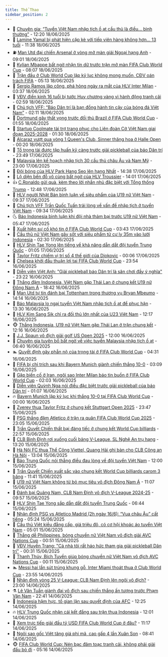 ```yaml
---
title: Thể Thao
sidebar_position: 2
---
```


<!-- dantri-the-thao:START -->
- 🎡 [Chuyên gia: “Tuyển Việt Nam nhập tịch ồ ạt cầu thủ là điều… bình thường”](https://dantri.com.vn/the-thao/chuyen-gia-tuyen-viet-nam-nhap-tich-o-at-cau-thu-la-dieu-binh-thuong-20250618192009568.htm) - 12:20 18/06/2025
- 💯 [Lamine Yamal bị phát hiện cặp kè với tiếp viên hàng không hơn… 13 tuổi](https://dantri.com.vn/the-thao/lamine-yamal-bi-phat-hien-cap-ke-voi-tiep-vien-hang-khong-hon-13-tuoi-20250618183802834.htm) - 11:38 18/06/2025
- ⛽️ [Man Utd đại chiến Arsenal ở vòng mở màn giải Ngoại hạng Anh](https://dantri.com.vn/the-thao/man-utd-dai-chien-arsenal-o-vong-mo-man-giai-ngoai-hang-anh-20250618155314126.htm) - 09:01 18/06/2025
- 💃 [Kylian Mbappe bất ngờ nhận tin dữ trước trận mở màn FIFA Club World Cup](https://dantri.com.vn/the-thao/kylian-mbappe-bat-ngo-nhan-tin-du-truoc-tran-mo-man-fifa-club-world-cup-20250618150702794.htm) - 08:07 18/06/2025
- 🌈 [Trận đấu ở Club World Cup lập kỷ lục không mong muốn, CĐV oán trách FIFA](https://dantri.com.vn/the-thao/tran-dau-o-club-world-cup-lap-ky-luc-khong-mong-muon-cdv-oan-trach-fifa-20250618121234311.htm) - 05:13 18/06/2025
- 🦅 [Sergio Ramos lập công, phá hỏng ngày ra mắt của HLV Inter Milan](https://dantri.com.vn/the-thao/sergio-ramos-lap-cong-pha-hong-ngay-ra-mat-cua-hlv-inter-milan-20250618103736453.htm) - 03:37 18/06/2025
- 🌝 [VĐV điền kinh 16 tuổi bị tước Huy chương vàng vì hành động tranh cãi](https://dantri.com.vn/the-thao/vdv-dien-kinh-16-tuoi-bi-tuoc-huy-chuong-vang-vi-hanh-dong-tranh-cai-20250618095922279.htm) - 02:59 18/06/2025
- 🚀 [Chủ tịch VFF: “Báo Dân trí là bạn đồng hành tin cậy của bóng đá Việt Nam”](https://dantri.com.vn/the-thao/chu-tich-vff-bao-dan-tri-la-ban-dong-hanh-tin-cay-cua-bong-da-viet-nam-20250614234027187.htm) - 02:11 18/06/2025
- 🎉 [Dortmund gây thất vọng trước đối thủ Brazil ở FIFA Club World Cup](https://dantri.com.vn/the-thao/dortmund-gay-that-vong-truoc-doi-thu-brazil-o-fifa-club-world-cup-20250618072513744.htm) - 01:55 18/06/2025
- 📝 [Startup Coolmate tài trợ trang phục cho Liên đoàn Cờ Việt Nam giai đoạn 2025-2028](https://dantri.com.vn/the-thao/startup-coolmate-tai-tro-trang-phuc-cho-lien-doan-co-viet-nam-giai-doan-2025-2028-20250617230556532.htm) - 01:30 18/06/2025
- 🦄 [Alcaraz vượt qua vòng 1 Queen&#39;s Club, Sinner thăng hoa ở Halle Open](https://dantri.com.vn/the-thao/alcaraz-vuot-qua-vong-1-queens-club-sinner-thang-hoa-o-halle-open-20250618071857572.htm) - 00:20 18/06/2025
- 🎉 [Tổ trọng tài được tập huấn kỹ càng trước giải pickleball của báo Dân trí](https://dantri.com.vn/the-thao/to-trong-tai-duoc-tap-huan-ky-cang-truoc-giai-pickleball-cua-bao-dan-tri-20250617223657357.htm) - 23:49 17/06/2025
- 💼 [Malaysia lên kế hoạch nhập tịch 30 cầu thủ châu Âu và Nam Mỹ](https://dantri.com.vn/the-thao/malaysia-len-ke-hoach-nhap-tich-30-cau-thu-chau-au-va-nam-my-20250617171653893.htm) - 23:00 17/06/2025
- 🤡 [Đội bóng của HLV Park Hang Seo lên hạng Nhất](https://dantri.com.vn/the-thao/doi-bong-cua-hlv-park-hang-seo-len-hang-nhat-20250617213816420.htm) - 14:38 17/06/2025
- 🦆 [Lộ diện bến đỗ vô cùng bất ngờ của HLV Troussier](https://dantri.com.vn/the-thao/lo-dien-ben-do-vo-cung-bat-ngo-cua-hlv-troussier-20250617205010399.htm) - 14:01 17/06/2025
- 👍 [C.Ronaldo gửi quà, kèm theo lời nhắn nhủ đặc biệt với Tổng thống Trump](https://dantri.com.vn/the-thao/cronaldo-gui-qua-kem-theo-loi-nhan-nhu-dac-biet-voi-tong-thong-trump-20250617194800016.htm) - 12:48 17/06/2025
- 💼 [HLV người Nhật Bản bình luận về siêu phẩm của U19 nữ Việt Nam](https://dantri.com.vn/the-thao/hlv-nguoi-nhat-ban-binh-luan-ve-sieu-pham-cua-u19-nu-viet-nam-20250617120414369.htm) - 09:37 17/06/2025
- 🦒 [Chủ tịch VFF Trần Quốc Tuấn trải lòng về vấn đề nhập tịch ở tuyển Việt Nam](https://dantri.com.vn/the-thao/chu-tich-vff-tran-quoc-tuan-trai-long-ve-van-de-nhap-tich-o-tuyen-viet-nam-20250617163325735.htm) - 09:34 17/06/2025
- 🌜 [Báo Indonesia bình luận khi đội nhà thảm bại trước U19 nữ Việt Nam](https://dantri.com.vn/the-thao/bao-indonesia-binh-luan-khi-doi-nha-tham-bai-truoc-u19-nu-viet-nam-20250617124741935.htm) - 05:47 17/06/2025
- 🦆 [Xuất hiện sự cố khó tin ở FIFA Club World Cup](https://dantri.com.vn/the-thao/xuat-hien-su-co-kho-tin-o-fifa-club-world-cup-20250617104341163.htm) - 03:43 17/06/2025
- 💪 [Cầu thủ nữ Việt Nam gây sốt với siêu phẩm từ cự ly 35m vào lưới Indonesia](https://dantri.com.vn/the-thao/cau-thu-nu-viet-nam-gay-sot-voi-sieu-pham-tu-cu-ly-35m-vao-luoi-indonesia-20250617092020448.htm) - 02:30 17/06/2025
- 🧠 [HLV Shin Tae Yong lên tiếng về khả năng dẫn dắt đội tuyển Trung Quốc](https://dantri.com.vn/the-thao/hlv-shin-tae-yong-len-tieng-ve-kha-nang-dan-dat-doi-tuyen-trung-quoc-20250616230558442.htm) - 01:05 17/06/2025
- 🦄 [Taylor Fritz chiếm vị trí số 4 thế giới của Djokovic](https://dantri.com.vn/the-thao/taylor-fritz-chiem-vi-tri-so-4-the-gioi-cua-djokovic-20250617070445986.htm) - 00:06 17/06/2025
- 🥸 [Chelsea khởi đầu thuận lợi tại FIFA Club World Cup](https://dantri.com.vn/the-thao/chelsea-khoi-dau-thuan-loi-tai-fifa-club-world-cup-20250617065354294.htm) - 23:54 16/06/2025
- 🤠 [Diễn viên Việt Anh: &quot;Giải pickleball báo Dân trí là sân chơi đầy ý nghĩa&quot;](https://dantri.com.vn/the-thao/dien-vien-viet-anh-giai-pickleball-bao-dan-tri-la-san-choi-day-y-nghia-20250616231819741.htm) - 23:22 16/06/2025
- 👺 [Thắng đậm Indonesia, Việt Nam gặp Thái Lan ở chung kết U19 nữ Đông Nam Á](https://dantri.com.vn/the-thao/thang-dam-indonesia-viet-nam-gap-thai-lan-o-chung-ket-u19-nu-dong-nam-a-20250616221352823.htm) - 18:42 16/06/2025
- 📝 [Man Utd tự tin đánh bại Tottenham trong thương vụ Bryan Mbeumo](https://dantri.com.vn/the-thao/man-utd-tu-tin-danh-bai-tottenham-trong-thuong-vu-bryan-mbeumo-20250616211349181.htm) - 14:14 16/06/2025
- 🦆 [Báo Malaysia lo ngại tuyển Việt Nam nhập tịch ồ ạt để phục hận](https://dantri.com.vn/the-thao/bao-malaysia-lo-ngai-tuyen-viet-nam-nhap-tich-o-at-de-phuc-han-20250616195121369.htm) - 13:30 16/06/2025
- 🥳 [HLV Kim Sang Sik chỉ ra đối thủ lớn nhất của U23 Việt Nam](https://dantri.com.vn/the-thao/hlv-kim-sang-sik-chi-ra-doi-thu-lon-nhat-cua-u23-viet-nam-20250616191603022.htm) - 12:17 16/06/2025
- 🐵 [Thắng Indonesia, U19 nữ Việt Nam gặp Thái Lan ở trận chung kết](https://dantri.com.vn/the-thao/thang-indonesia-u19-nu-viet-nam-gap-thai-lan-o-tran-chung-ket-20250616215941613.htm) - 12:16 16/06/2025
- 🤩 [J.J. Spaun vô địch giải golf US Open 2025](https://dantri.com.vn/the-thao/jj-spaun-vo-dich-giai-golf-us-open-2025-20250616143912046.htm) - 12:00 16/06/2025
- 🤠 [Chuyên gia tuyên bố bất ngờ về việc tuyển Malaysia nhập tịch ồ ạt](https://dantri.com.vn/the-thao/chuyen-gia-tuyen-bo-bat-ngo-ve-viec-tuyen-malaysia-nhap-tich-o-at-20250616134013783.htm) - 06:40 16/06/2025
- 🏊 [Quyết định gây phẫn nộ của trọng tài ở FIFA Club World Cup](https://dantri.com.vn/the-thao/quyet-dinh-gay-phan-no-cua-trong-tai-o-fifa-club-world-cup-20250616113130559.htm) - 04:31 16/06/2025
- 🗽 [FIFA bị chỉ trích sau khi Bayern Munich giành chiến thắng 10-0](https://dantri.com.vn/the-thao/fifa-bi-chi-trich-sau-khi-bayern-munich-gianh-chien-thang-10-0-20250616093834320.htm) - 03:09 16/06/2025
- 🚀 [Gặp biến cố ở Iran, ngôi sao Inter Milan báo tin buồn ở FIFA Club World Cup](https://dantri.com.vn/the-thao/gap-bien-co-o-iran-ngoi-sao-inter-milan-bao-tin-buon-o-fifa-club-world-cup-20250616090352122.htm) - 02:03 16/06/2025
- 🎉 [Diễn viên Quỳnh Nga nói điều đặc biệt trước giải pickleball của báo Dân trí](https://dantri.com.vn/the-thao/dien-vien-quynh-nga-noi-dieu-dac-biet-truoc-giai-pickleball-cua-bao-dan-tri-20250615232728002.htm) - 01:07 16/06/2025
- 🔥 [Bayern Munich lập kỷ lục khi thắng 10-0 tại FIFA Club World Cup](https://dantri.com.vn/the-thao/bayern-munich-lap-ky-luc-khi-thang-10-0-tai-fifa-club-world-cup-20250616071341531.htm) - 00:00 16/06/2025
- 🎉 [Zverev thua Taylor Fritz ở chung kết Stuttgart Open 2025](https://dantri.com.vn/the-thao/zverev-thua-taylor-fritz-o-chung-ket-stuttgart-open-2025-20250616064534704.htm) - 23:47 15/06/2025
- 🎡 [PSG thắng đậm Atletico ở trận ra quân FIFA Club World Cup 2025](https://dantri.com.vn/the-thao/psg-thang-dam-atletico-o-tran-ra-quan-fifa-club-world-cup-2025-20250616060457416.htm) - 23:05 15/06/2025
- 🐻 [Trần Quyết Chiến thất bại đáng tiếc ở chung kết World Cup billiards](https://dantri.com.vn/the-thao/tran-quyet-chien-that-bai-dang-tiec-o-chung-ket-world-cup-billiards-20250615232023239.htm) - 22:57 15/06/2025
- 🌊 [CLB Bình Định rơi xuống cuối bảng V-League, SL Nghệ An trụ hạng](https://dantri.com.vn/the-thao/clb-binh-dinh-roi-xuong-cuoi-bang-v-league-sl-nghe-an-tru-hang-20250615200816519.htm) - 13:20 15/06/2025
- 💃 [Hà Nội FC thua Thể Công Viettel, Quang Hải ghi bàn cho CLB Công an Hà Nội](https://dantri.com.vn/the-thao/ha-noi-fc-thua-the-cong-viettel-quang-hai-ghi-ban-cho-clb-cong-an-ha-noi-20250615200136712.htm) - 13:04 15/06/2025
- 🤔 [Báo Trung Quốc nói thẳng điều đau lòng về đội tuyển Việt Nam](https://dantri.com.vn/the-thao/bao-trung-quoc-noi-thang-dieu-dau-long-ve-doi-tuyen-viet-nam-20250615183230894.htm) - 12:00 15/06/2025
- 🤭 [Trần Quyết Chiến xuất sắc vào chung kết World Cup billiards carom 3 băng](https://dantri.com.vn/the-thao/tran-quyet-chien-xuat-sac-vao-chung-ket-world-cup-billiards-carom-3-bang-20250615183810881.htm) - 11:41 15/06/2025
- 👹 [U19 nữ Việt Nam không từ bỏ mục tiêu vô địch Đông Nam Á](https://dantri.com.vn/the-thao/u19-nu-viet-nam-khong-tu-bo-muc-tieu-vo-dich-dong-nam-a-20250615165253503.htm) - 11:07 15/06/2025
- 🗽 [Đánh bại Quảng Nam, CLB Nam Định vô địch V-League 2024-25](https://dantri.com.vn/the-thao/danh-bai-quang-nam-clb-nam-dinh-vo-dich-v-league-2024-25-20250615165656885.htm) - 09:57 15/06/2025
- 🥳 [HLV Shin Tae Yong sắp dẫn dắt đội tuyển Trung Quốc](https://dantri.com.vn/the-thao/hlv-shin-tae-yong-sap-dan-dat-doi-tuyen-trung-quoc-20250615103525993.htm) - 06:44 15/06/2025
- 💃 [Nhận định PSG vs Atletico Madrid &lpar;2h ngày 16/6&rpar;: “Vua châu Âu” cất tiếng](https://dantri.com.vn/the-thao/nhan-dinh-psg-vs-atletico-madrid-2h-ngay-166-vua-chau-au-cat-tieng-20250615122442476.htm) - 05:24 15/06/2025
- 🧰 [Cầu thủ Việt kiều đẳng cấp, giá triệu đô, có cơ hội khoác áo tuyển Việt Nam](https://dantri.com.vn/the-thao/cau-thu-viet-kieu-dang-cap-gia-trieu-do-co-co-hoi-khoac-ao-tuyen-viet-nam-20250615114628762.htm) - 05:01 15/06/2025
- 💪 [Thắng dễ Philippines, bóng chuyền nữ Việt Nam vô địch giải AVC Nations Cup](https://dantri.com.vn/the-thao/thang-de-philippines-bong-chuyen-nu-viet-nam-vo-dich-giai-avc-nations-cup-20250615064105929.htm) - 00:51 15/06/2025
- 🚀 [VĐV Huyền Trang: &quot;Cả nhà tôi rất háo hức tham gia giải pickleball Dân trí&quot;](https://dantri.com.vn/the-thao/vdv-huyen-trang-ca-nha-toi-rat-hao-huc-tham-gia-giai-pickleball-dan-tri-20250614223026556.htm) - 00:31 15/06/2025
- 🤠 [Thanh Thúy, Bích Tuyền giúp bóng chuyền nữ Việt Nam vô địch AVC Nations Cup](https://dantri.com.vn/the-thao/thanh-thuy-bich-tuyen-giup-bong-chuyen-nu-viet-nam-vo-dich-avc-nations-cup-20250615071023192.htm) - 00:11 15/06/2025
- 🏊 [Messi hai lần sút trúng khung gỗ, Inter Miami thoát thua ở Club World Cup](https://dantri.com.vn/the-thao/messi-hai-lan-sut-trung-khung-go-inter-miami-thoat-thua-o-club-world-cup-20250615065453386.htm) - 23:55 14/06/2025
- 🦄 [Nhận định vòng 25 V-League: CLB Nam Định lên ngôi vô địch?](https://dantri.com.vn/the-thao/nhan-dinh-vong-25-v-league-clb-nam-dinh-len-ngoi-vo-dich-20250614154715043.htm) - 23:00 14/06/2025
- ⚗️ [Lê Văn Tuần giành đai vô địch sau chiến thắng ấn tượng trước Phạm Văn Nam](https://dantri.com.vn/the-thao/le-van-tuan-gianh-dai-vo-dich-sau-chien-thang-an-tuong-truoc-pham-van-nam-20250615074221889.htm) - 22:41 14/06/2025
- 🥷 [Indonesia hậm hực, tố gian lận sau quyết định của AFC](https://dantri.com.vn/the-thao/indonesia-ham-huc-to-gian-lan-sau-quyet-dinh-cua-afc-20250614192538582.htm) - 12:25 14/06/2025
- 🔥 [HLV Trung Quốc nhận cái kết đắng sau trận thua Indonesia](https://dantri.com.vn/the-thao/hlv-trung-quoc-nhan-cai-ket-dang-sau-tran-thua-indonesia-20250614184541177.htm) - 12:01 14/06/2025
- 🦅 [Xem trực tiếp giải đấu tỷ USD FIFA Club World Cup ở đâu?](https://dantri.com.vn/the-thao/xem-truc-tiep-giai-dau-ty-usd-fifa-club-world-cup-o-dau-20250614101130667.htm) - 11:17 14/06/2025
- 🌝 [Ngôi sao gốc Việt tăng giá phi mã, cao gấp 4 lần Xuân Son](https://dantri.com.vn/the-thao/ngoi-sao-goc-viet-tang-gia-phi-ma-cao-gap-4-lan-xuan-son-20250614134115705.htm) - 08:41 14/06/2025
- 🐵 [FIFA Club World Cup: Nén bạc đâm toạc tranh cãi, không phải giải đấu bỏ đi](https://dantri.com.vn/the-thao/fifa-club-world-cup-nen-bac-dam-toac-tranh-cai-khong-phai-giai-dau-bo-di-20250614121445439.htm) - 05:16 14/06/2025<!-- dantri-the-thao:END -->
